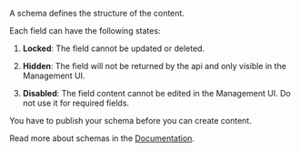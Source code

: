 A schema defines the structure of the content.

Each field can have the following states:

1. **Locked**: The field cannot be updated or deleted.

2. **Hidden**: The field will not be returned by the api and only visible in the Management UI.

3. **Disabled**: The field content cannot be edited in the Management UI. Do not use it for required fields.

You have to publish your schema before you can create content.

Read more about schemas in the [Documentation](../02-documentation/schemas).